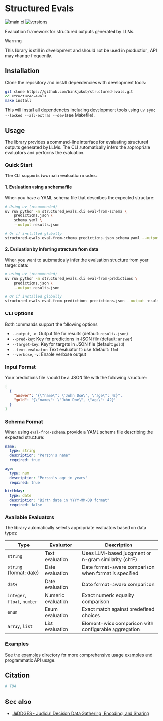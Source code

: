 # Structured Evals

![main ci](https://github.com/binkjakub/structured-evals/actions/workflows/main.yml/badge.svg)
![versions](https://img.shields.io/badge/Python-3.12%20|%203.13-blue)

Evaluation framework for structured outputs generated by LLMs.

> [!WARNING]
> This library is still in development and should not be used in production, API may change frequently.

## Installation


Clone the repository and install dependencies with development tools:

```bash
git clone https://github.com/binkjakub/structured-evals.git
cd structured-evals
make install
```

This will install all dependencies including development tools using `uv sync --locked --all-extras --dev` (see [Makefile](/Makefile)).

## Usage

The library provides a command-line interface for evaluating structured outputs generated by LLMs. The CLI automatically infers the appropriate evaluators and performs the evaluation.

### Quick Start

The CLI supports two main evaluation modes:

#### 1. Evaluation using a schema file

When you have a YAML schema file that describes the expected structure:

```bash
# Using uv (recommended)
uv run python -m structured_evals.cli eval-from-schema \
    predictions.json \
    schema.yaml \
    --output results.json

# Or if installed globally
structured-evals eval-from-schema predictions.json schema.yaml --output results.json
```

#### 2. Evaluation by inferring structure from data

When you want to automatically infer the evaluation structure from your target data:

```bash
# Using uv (recommended)
uv run python -m structured_evals.cli eval-from-predictions \
    predictions.json \
    --output results.json

# Or if installed globally
structured-evals eval-from-predictions predictions.json --output results.json
```

### CLI Options

Both commands support the following options:

- `--output`, `-o`: Output file for results (default: `results.json`)
- `--pred-key`: Key for predictions in JSON file (default: `answer`)
- `--target-key`: Key for targets in JSON file (default: `gold`)
- `--text-evaluator`: Text evaluator to use (default: `llm`)
- `--verbose`, `-v`: Enable verbose output

### Input Format

Your predictions file should be a JSON file with the following structure:
```json
[
  {
    "answer": "{\"name\": \"John Doe\", \"age\": 42}",
    "gold": "{\"name\": \"John Doe\", \"age\": 42}"
  }
]
```

### Schema Format

When using `eval-from-schema`, provide a YAML schema file describing the expected structure:
```yaml
name:
  type: string
  description: "Person's name"
  required: true

age:
  type: num
  description: "Person's age in years"
  required: true

birthday:
  type: date
  description: "Birth date in YYYY-MM-DD format"
  required: false
```

### Available Evaluators

The library automatically selects appropriate evaluators based on data types:

| Type | Evaluator | Description |
|------|-----------|-------------|
| `string` | Text evaluation | Uses LLM-based judgment or n-gram similarity (chrF) |
| `string` (format: date) | Date evaluation | Date format-aware comparison when format is specified |
| `date` | Date evaluation | Date format-aware comparison |
| `integer`, `float`, `number` | Numeric evaluation | Exact numeric equality comparison |
| `enum` | Enum evaluation | Exact match against predefined choices |
| `array`, `list` | List evaluation | Element-wise comparison with configurable aggregation |

### Examples

See the [examples](examples) directory for more comprehensive usage examples and programmatic API usage.

## Citation

```bibtex
# TBA
```

## See also

* [JuDDGES - Judicial Decision Data Gathering, Encoding, and Sharing](https://github.com/pwr-ai/JuDDGES)
